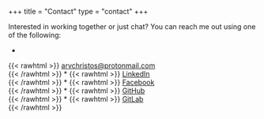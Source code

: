 +++
title = "Contact"
type = "contact"
+++

Interested in working together or just chat? You can reach me out using one of the following:

* 
{{< rawhtml >}}
	<i class="fas fa-envelope"></i>  <a href="mailto:arvchristos@protonmail.com" target="_blank">arvchristos@protonmail.com</a>   
{{< /rawhtml >}}
* 
{{< rawhtml >}}
	<i class="fab fa-linkedin"></i>  <a href="https://www.linkedin.com/in/arvchristos/" target="_blank">LinkedIn</a>   
{{< /rawhtml >}}
* 
{{< rawhtml >}}
	<i class="fab fa-facebook"></i>  <a href="https://www.facebook.com/arvchristos" target="_blank">Facebook</a>   
{{< /rawhtml >}}
* 
{{< rawhtml >}}
	<i class="fab fa-github"></i>  <a href="https://www.github.com/arvchristos" target="_blank">GitHub</a>   
{{< /rawhtml >}}
* 
{{< rawhtml >}}
	<i class="fab fa-gitlab"></i>  <a href="https://www.gitlab.com/arvchristos" target="_blank">GitLab</a>   
{{< /rawhtml >}}